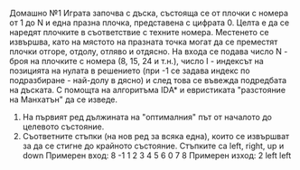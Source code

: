 Домашно №1
Играта започва с дъска, състояща се от плочки с номера от 1 до N и една празна
плочка, представена с цифрата 0. Целта е да се наредят плочките в съответствие с
техните номера. Местенето се извършва, като на мястото на празната точка могат да се
преместят плочки отгоре, отдолу, отляво и отдясно.
На входа се подава число N - броя на плочките с номера (8, 15, 24 и т.н.), число I -
индексът на позицията на нулата в решението (при -1 се задава индекс по
подразбиране - най-долу в дясно) и след това се въвежда подредбата на дъската. С
помощта на алгоритъма IDА* и евристиката "разстояние на Манхатън" да се изведе.
1) На първият ред дължината на "оптималния" път от началото до целевото състояние.
2) Съответните стъпки (на нов ред за всяка една), които се извършват за да се стигне до
крайното състояние. Стъпките са left, right, up и down
Примерен вход:
8
-1
1 2 3
4 5 6
0 7 8
Примерен изход:
2
left
left